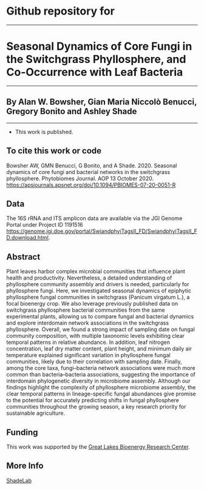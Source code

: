 # Github repository for
---
# Seasonal Dynamics of Core Fungi in the Switchgrass Phyllosphere, and Co-Occurrence with Leaf Bacteria
---
## By Alan W. Bowsher, Gian Maria Niccolò Benucci, Gregory Bonito and Ashley Shade
---
* This work is published.

## To cite this work or code
Bowsher AW, GMN Benucci, G Bonito, and A Shade. 2020. Seasonal dynamics of core fungi and bacterial networks in the switchgrass phyllosphere. Phytobiomes Journal. AOP 13 October 2020. https://apsjournals.apsnet.org/doi/10.1094/PBIOMES-07-20-0051-R 

## Data
The 16S rRNA and ITS amplicon data are available via the JGI Genome Portal under Project ID 1191516 https://genome.jgi.doe.gov/portal/SwiandphyiTagsII_FD/SwiandphyiTagsII_FD.download.html. 

## Abstract
Plant leaves harbor complex microbial communities that influence plant health and productivity. Nevertheless, a detailed understanding of phyllosphere community assembly and drivers is needed, particularly for phyllosphere fungi. Here, we investigated seasonal dynamics of epiphytic phyllosphere fungal communities in switchgrass (Panicum virgatum L.), a focal bioenergy crop. We also leverage previously published data on switchgrass phyllosphere bacterial communities from the same experimental plants, allowing us to compare fungal and bacterial dynamics and explore interdomain network associations in the switchgrass phyllosphere. Overall, we found a strong impact of sampling date on fungal community composition, with multiple taxonomic levels exhibiting clear temporal patterns in relative abundance. In addition, leaf nitrogen concentration, leaf dry matter content, plant height, and minimum daily air temperature explained significant variation in phyllosphere fungal communities, likely due to their correlation with sampling date. Finally, among the core taxa, fungi–bacteria network associations were much more common than bacteria–bacteria associations, suggesting the importance of interdomain phylogenetic diversity in microbiome assembly. Although our findings highlight the complexity of phyllosphere microbiome assembly, the clear temporal patterns in lineage-specific fungal abundances give promise to the potential for accurately predicting shifts in fungal phyllosphere communities throughout the growing season, a key research priority for sustainable agriculture.

## Funding

This work was supported by the [Great Lakes Bioenergy Research Center](https://www.glbrc.org/). 

## More Info
[ShadeLab](http://ashley17061.wixsite.com/shadelab/home)

